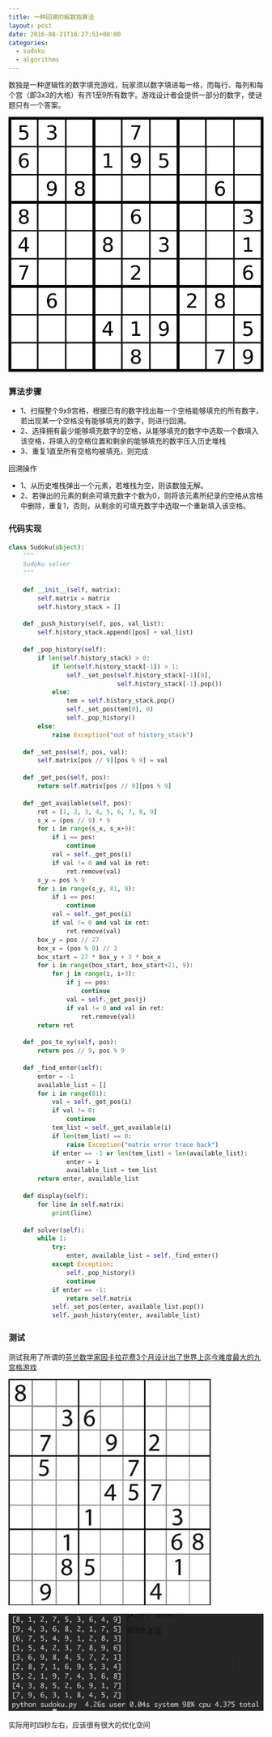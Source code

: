 ```yaml
---
title: 一种回溯的解数独算法
layout: post
date: 2016-08-21T16:27:51+08:00
categories: 
  - sudoku
  - algorithms
---
```


​	数独是一种逻辑性的数字填充游戏，玩家须以数字填进每一格，而每行、每列和每个宫（即3x3的大格）有齐1至9所有数字。游戏设计者会提供一部分的数字，使谜题只有一个答案。

![一个经典的数独题](/images/Sudoku-by-L2G-20050714.svg)

<!--more-->

### 算法步骤

* 1、扫描整个9x9宫格，根据已有的数字找出每一个空格能够填充的所有数字，若出现某一个空格没有能够填充的数字，则进行回溯。
* 2、选择拥有最少能够填充数字的空格，从能够填充的数字中选取一个数填入该空格，将填入的空格位置和剩余的能够填充的数字压入历史堆栈
* 3、重复1直至所有空格均被填充，则完成

回溯操作

* 1、从历史堆栈弹出一个元素，若堆栈为空，则该数独无解。
* 2、若弹出的元素的剩余可填充数字个数为0，则将该元素所纪录的空格从宫格中删除，重复1，否则，从剩余的可填充数字中选取一个重新填入该空格。

### 代码实现

```python
class Sudoku(object):
    """
    Sudoku solver
    """

    def __init__(self, matrix):
        self.matrix = matrix
        self.history_stack = []

    def _push_history(self, pos, val_list):
        self.history_stack.append([pos] + val_list)

    def _pop_history(self):
        if len(self.history_stack) > 0:
            if len(self.history_stack[-1]) > 1:
                self._set_pos(self.history_stack[-1][0],
                              self.history_stack[-1].pop())
            else:
                tem = self.history_stack.pop()
                self._set_pos(tem[0], 0)
                self._pop_history()
        else:
            raise Exception("out of history_stack")

    def _set_pos(self, pos, val):
        self.matrix[pos // 9][pos % 9] = val

    def _get_pos(self, pos):
        return self.matrix[pos // 9][pos % 9]

    def _get_available(self, pos):
        ret = [1, 2, 3, 4, 5, 6, 7, 8, 9]
        s_x = (pos // 9) * 9
        for i in range(s_x, s_x+9):
            if i == pos:
                continue
            val = self._get_pos(i)
            if val != 0 and val in ret:
                ret.remove(val)
        s_y = pos % 9
        for i in range(s_y, 81, 9):
            if i == pos:
                continue
            val = self._get_pos(i)
            if val != 0 and val in ret:
                ret.remove(val)
        box_y = pos // 27
        box_x = (pos % 9) // 3
        box_start = 27 * box_y + 3 * box_x
        for i in range(box_start, box_start+21, 9):
            for j in range(i, i+3):
                if j == pos:
                    continue
                val = self._get_pos(j)
                if val != 0 and val in ret:
                    ret.remove(val)
        return ret

    def _pos_to_xy(self, pos):
        return pos // 9, pos % 9

    def _find_enter(self):
        enter = -1
        available_list = []
        for i in range(81):
            val = self._get_pos(i)
            if val != 0:
                continue
            tem_list = self._get_available(i)
            if len(tem_list) == 0:
                raise Exception("matrix error trace back")
            if enter == -1 or len(tem_list) < len(available_list):
                enter = i
                available_list = tem_list
        return enter, available_list

    def display(self):
        for line in self.matrix:
            print(line)

    def solver(self):
        while 1:
            try:
                enter, available_list = self._find_enter()
            except Exception:
                self._pop_history()
                continue
            if enter == -1:
                return self.matrix
            self._set_pos(enter, available_list.pop())
            self._push_history(enter, available_list)
```

### 测试

测试我用了所谓的[芬兰数学家因卡拉花费3个月设计出了世界上迄今难度最大的九宫格游戏](http://www.guokr.com/post/258813/focus/0735702793/)

![](/images/testsudoku.jpg)

![](/images/E179DC8D-B8FD-4C76-A00C-F72A4645071A.jpeg)

实际用时四秒左右，应该很有很大的优化空间
